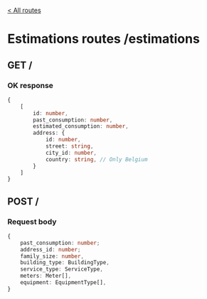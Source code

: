 [< All routes](README.md)

# Estimations routes /estimations

## GET /

### OK response

```ts
{
    [
        id: number,
        past_consumption: number,
        estimated_consumption: number,
        address: {
            id: number,
            street: string,
            city_id: number,
            country: string, // Only Belgium
        }
    ]
}
```

## POST /

### Request body

```ts
{
    past_consumption: number;
    address_id: number;
    family_size: number,
    building_type: BuildingType,
    service_type: ServiceType,
    meters: Meter[],
    equipment: EquipmentType[],
}
```
